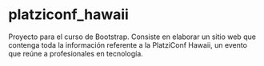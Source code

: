 # platziconf_hawaii
Proyecto para el curso de Bootstrap. Consiste en elaborar un sitio web que contenga toda la información referente a la PlatziConf Hawaii, un evento que reúne a profesionales en tecnología.
